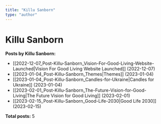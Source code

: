 ```yaml
---
title: "Killu Sanborn"
type: "author"
---
```


# Killu Sanborn

**Posts by Killu Sanborn:**

- [[2022-12-07_Post-Killu-Sanborn_Vision-For-Good-Living-Website-Launched|Vision For Good Living Website Launched]] (2022-12-07)
- [[2023-01-04_Post-Killu-Sanborn_Themes|Themes]] (2023-01-04)
- [[2023-01-04_Post-Killu-Sanborn_Candles-for-Ukraine|Candles for Ukraine]] (2023-01-04)
- [[2023-02-01_Post-Killu-Sanborn_The-Future-Vision-for-Good-Living|The Future Vision for Good Living]] (2023-02-01)
- [[2023-02-15_Post-Killu-Sanborn_Good-Life-2030|Good Life 2030]] (2023-02-15)

**Total posts:** 5

